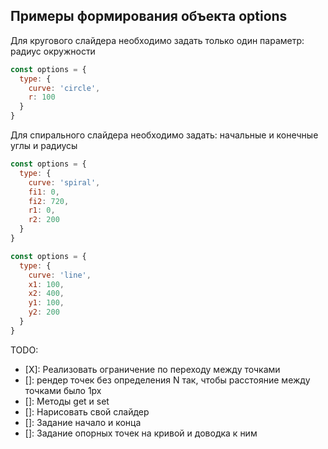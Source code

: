 ## Примеры формирования объекта options
Для кругового слайдера необходимо задать только один параметр: радиус окружности
```js
const options = {
  type: {
    curve: 'circle',
    r: 100
  }
}
```
Для спирального слайдера необходимо задать: начальные и конечные углы и радиусы

```js
const options = {
  type: {
    curve: 'spiral',
    fi1: 0,
    fi2: 720,
    r1: 0,
    r2: 200
  }
}
```
```js
const options = {
  type: {
    curve: 'line',
    x1: 100,
    x2: 400,
    y1: 100,
    y2: 200
  }
}
```

TODO: 
- [X]: Реализовать ограничение по переходу между точками 
- []: рендер точек без определения N так, чтобы расстояние между точками было 1px
- []: Методы get и set
- []: Нарисовать свой слайдер
- []: Задание начало и конца
- []: Задание опорных точек на кривой и доводка к ним